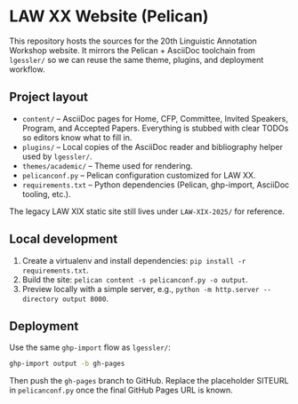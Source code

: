 # LAW XX Website (Pelican)

This repository hosts the sources for the 20th Linguistic Annotation Workshop website.
It mirrors the Pelican + AsciiDoc toolchain from `lgessler/` so we can reuse the same theme, plugins, and deployment workflow.

## Project layout

- `content/` – AsciiDoc pages for Home, CFP, Committee, Invited Speakers, Program, and Accepted Papers. Everything is stubbed with clear TODOs so editors know what to fill in.
- `plugins/` – Local copies of the AsciiDoc reader and bibliography helper used by `lgessler/`.
- `themes/academic/` – Theme used for rendering.
- `pelicanconf.py` – Pelican configuration customized for LAW XX.
- `requirements.txt` – Python dependencies (Pelican, ghp-import, AsciiDoc tooling, etc.).

The legacy LAW XIX static site still lives under `LAW-XIX-2025/` for reference.

## Local development

1. Create a virtualenv and install dependencies: `pip install -r requirements.txt`.
2. Build the site: `pelican content -s pelicanconf.py -o output`.
3. Preview locally with a simple server, e.g., `python -m http.server --directory output 8000`.

## Deployment

Use the same `ghp-import` flow as `lgessler/`:

```bash
ghp-import output -b gh-pages
```

Then push the `gh-pages` branch to GitHub.
Replace the placeholder SITEURL in `pelicanconf.py` once the final GitHub Pages URL is known.
